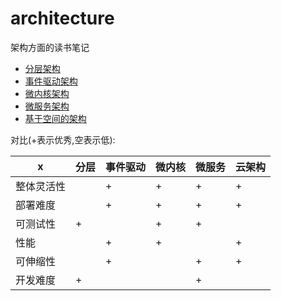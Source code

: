 # architecture

架构方面的读书笔记

- [分层架构](/layered.md)
- [事件驱动架构](/event-driven.md)
- [微内核架构](/microkernel.md)
- [微服务架构](/microservices.md)
- [基于空间的架构](/space.md)

对比(+表示优秀,空表示低):

x | 分层 | 事件驱动 | 微内核 | 微服务 | 云架构
---|---|---|---|---|---
整体灵活性||+|+|+|+
部署难度||+|+|+|+
可测试性|+||+|+|
性能||+|+||+
可伸缩性||+||+|+
开发难度|+|||+|